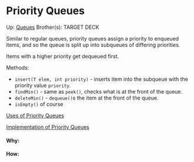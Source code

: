 # Priority Queues

Up: [Queues](queues)
Brother(s):
TARGET DECK

Similar to regular queues, priority queues assign a priority to enqueued items, and so the queue is split up into subqueues of differing priorities.

Items with a higher priority get dequeued first.

Methods:
 - `insert(T elem, int priority)` - inserts item into the subqueue with the priority value `priority`.
 - `findMin()` - same as `peek()`, checks what is at the front of the queue.
 - `deleteMin()` - `dequeue()`s the item at the front of the queue.
 - `isEmpty()` of course

[Uses of Priority Queues](uses_of_priority_queues)

[Implementation of Priority Queues](implementation_of_priority_queues)






































#### Why:
#### How:









